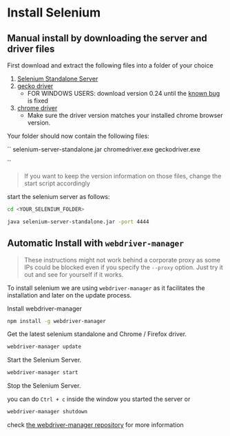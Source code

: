 # Install Selenium

## Manual install by downloading the server and driver files

First download and extract the following files into a folder of your choice

1. [Selenium Standalone Server](https://selenium.dev/downloads/)
1. [gecko driver](https://github.com/mozilla/geckodriver/releases)
    * FOR WINDOWS USERS: download version 0.24 until the 
    [known bug](https://github.com/mozilla/geckodriver/issues/1617) is fixed
1. [chrome driver](https://chromedriver.chromium.org/downloads)
    * Make sure the driver version matches your installed chrome browser version.

Your folder should now contain the following files:

``
selenium-server-standalone.jar
chromedriver.exe
geckodriver.exe

``
> If you want to keep the version information on those files, change the start script accordingly

start the selenium server as follows:

```bash
cd <YOUR_SELENIUM_FOLDER>

java selenium-server-standalone.jar -port 4444

```

## Automatic Install with ``webdriver-manager``

> These instructions might not work behind a corporate proxy as some IPs could be blocked 
> even if you specify the ``--proxy`` option.
> Just try it out and see for yourself if it works.

To install selenium we are using ``webdriver-manager`` as it facilitates the
installation and later on the update process.

Install webdriver-manager

```bash
npm install -g webdriver-manager
```

Get the latest selenium standalone and Chrome / Firefox driver.

```bash
webdriver-manager update
```

Start the Selenium Server.

```bash
webdriver-manager start
```

Stop the Selenium Server.

you can do ``Ctrl + c`` inside the window you started the server or

```bash
webdriver-manager shutdown
```

check [the webdriver-manager repository](https://github.com/angular/webdriver-manager) for more information